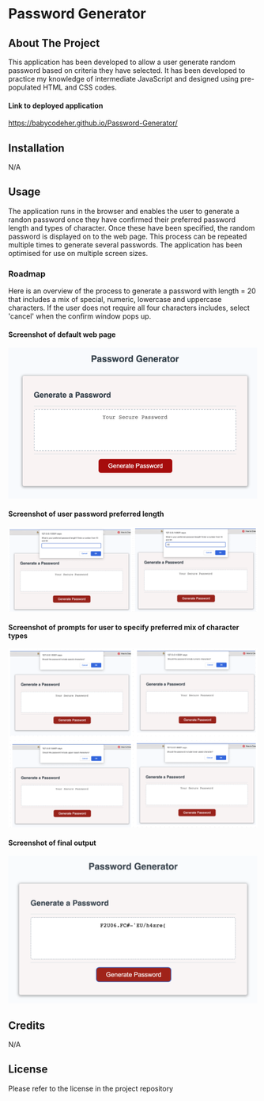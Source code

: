 # Password Generator

## About The Project
This application has been developed to allow a user generate random password based on criteria they have selected. It has been developed to practice my knowledge of intermediate JavaScript and designed using pre-populated HTML and CSS codes.

#### Link to deployed application
https://babycodeher.github.io/Password-Generator/

## Installation
N/A


## Usage
The application runs in the browser and enables the user to generate a randon password once they have confirmed their preferred password length and types of character. Once these have been specified, the random password is displayed on to the web page. This process can be repeated multiple times to generate several passwords. The application has been optimised for use on multiple screen sizes. 



  ### Roadmap
  Here is an overview of the process to generate a password with length = 20 that includes a mix of special, numeric, lowercase and   uppercase characters. If the user does not require all four characters includes, select 'cancel' when the confirm window pops up.




  #### Screenshot of default web page
  ![passwordgeneratorwindow](/Screenshots/Webpage-window.png)




  #### Screenshot of user password preferred length
  ![pop-up prompt to specify password length](/Screenshots/PW-length-prompts.png)




  #### Screenshot of prompts for user to specify preferred mix of character types
  ![options for character types](/Screenshots/PW-options-confirm-prompts.png)




  #### Screenshot of final output
  ![password generator output](/Screenshots/Final-password-output.png)




## Credits
N/A

## License
Please refer to the license in the project repository
